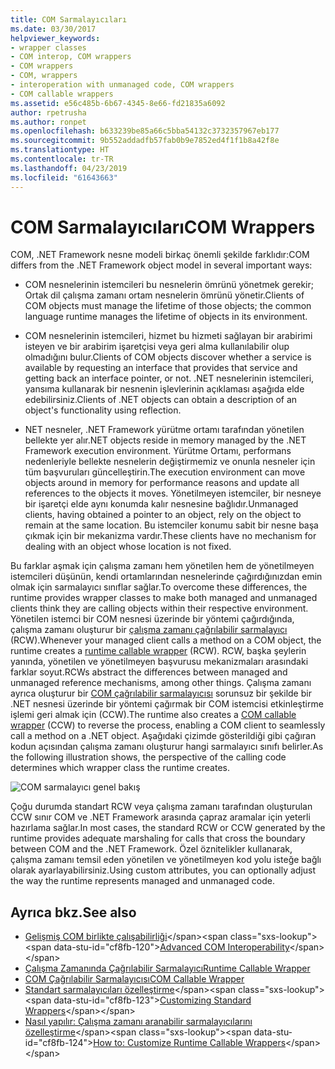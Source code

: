 ```yaml
---
title: COM Sarmalayıcıları
ms.date: 03/30/2017
helpviewer_keywords:
- wrapper classes
- COM interop, COM wrappers
- COM wrappers
- COM, wrappers
- interoperation with unmanaged code, COM wrappers
- COM callable wrappers
ms.assetid: e56c485b-6b67-4345-8e66-fd21835a6092
author: rpetrusha
ms.author: ronpet
ms.openlocfilehash: b633239be85a66c5bba54132c3732357967eb177
ms.sourcegitcommit: 9b552addadfb57fab0b9e7852ed4f1f1b8a42f8e
ms.translationtype: HT
ms.contentlocale: tr-TR
ms.lasthandoff: 04/23/2019
ms.locfileid: "61643663"
---
```

# <a name="com-wrappers"></a><span data-ttu-id="cf8fb-102">COM Sarmalayıcıları</span><span class="sxs-lookup"><span data-stu-id="cf8fb-102">COM Wrappers</span></span>
<span data-ttu-id="cf8fb-103">COM, .NET Framework nesne modeli birkaç önemli şekilde farklıdır:</span><span class="sxs-lookup"><span data-stu-id="cf8fb-103">COM differs from the .NET Framework object model in several important ways:</span></span>  
  
- <span data-ttu-id="cf8fb-104">COM nesnelerinin istemcileri bu nesnelerin ömrünü yönetmek gerekir; Ortak dil çalışma zamanı ortam nesnelerin ömrünü yönetir.</span><span class="sxs-lookup"><span data-stu-id="cf8fb-104">Clients of COM objects must manage the lifetime of those objects; the common language runtime manages the lifetime of objects in its environment.</span></span>  
  
- <span data-ttu-id="cf8fb-105">COM nesnelerinin istemcileri, hizmet bu hizmeti sağlayan bir arabirimi isteyen ve bir arabirim işaretçisi veya geri alma kullanılabilir olup olmadığını bulur.</span><span class="sxs-lookup"><span data-stu-id="cf8fb-105">Clients of COM objects discover whether a service is available by requesting an interface that provides that service and getting back an interface pointer, or not.</span></span> <span data-ttu-id="cf8fb-106">.NET nesnelerinin istemcileri, yansıma kullanarak bir nesnenin işlevlerinin açıklaması aşağıda elde edebilirsiniz.</span><span class="sxs-lookup"><span data-stu-id="cf8fb-106">Clients of .NET objects can obtain a description of an object's functionality using reflection.</span></span>  
  
- <span data-ttu-id="cf8fb-107">NET nesneler, .NET Framework yürütme ortamı tarafından yönetilen bellekte yer alır.</span><span class="sxs-lookup"><span data-stu-id="cf8fb-107">NET objects reside in memory managed by the .NET Framework execution environment.</span></span> <span data-ttu-id="cf8fb-108">Yürütme Ortamı, performans nedenleriyle bellekte nesnelerin değiştirmemiz ve onunla nesneler için tüm başvuruları güncelleştirin.</span><span class="sxs-lookup"><span data-stu-id="cf8fb-108">The execution environment can move objects around in memory for performance reasons and update all references to the objects it moves.</span></span> <span data-ttu-id="cf8fb-109">Yönetilmeyen istemciler, bir nesneye bir işaretçi elde aynı konumda kalır nesnesine bağlıdır.</span><span class="sxs-lookup"><span data-stu-id="cf8fb-109">Unmanaged clients, having obtained a pointer to an object, rely on the object to remain at the same location.</span></span> <span data-ttu-id="cf8fb-110">Bu istemciler konumu sabit bir nesne başa çıkmak için bir mekanizma vardır.</span><span class="sxs-lookup"><span data-stu-id="cf8fb-110">These clients have no mechanism for dealing with an object whose location is not fixed.</span></span>  
  
 <span data-ttu-id="cf8fb-111">Bu farklar aşmak için çalışma zamanı hem yönetilen hem de yönetilmeyen istemcileri düşünün, kendi ortamlarından nesnelerinde çağırdığınızdan emin olmak için sarmalayıcı sınıflar sağlar.</span><span class="sxs-lookup"><span data-stu-id="cf8fb-111">To overcome these differences, the runtime provides wrapper classes to make both managed and unmanaged clients think they are calling objects within their respective environment.</span></span> <span data-ttu-id="cf8fb-112">Yönetilen istemci bir COM nesnesi üzerinde bir yöntemi çağırdığında, çalışma zamanı oluşturur bir [çalışma zamanı çağrılabilir sarmalayıcı](runtime-callable-wrapper.md) (RCW).</span><span class="sxs-lookup"><span data-stu-id="cf8fb-112">Whenever your managed client calls a method on a COM object, the runtime creates a [runtime callable wrapper](runtime-callable-wrapper.md) (RCW).</span></span> <span data-ttu-id="cf8fb-113">RCW, başka şeylerin yanında, yönetilen ve yönetilmeyen başvurusu mekanizmaları arasındaki farklar soyut.</span><span class="sxs-lookup"><span data-stu-id="cf8fb-113">RCWs abstract the differences between managed and unmanaged reference mechanisms, among other things.</span></span> <span data-ttu-id="cf8fb-114">Çalışma zamanı ayrıca oluşturur bir [COM çağrılabilir sarmalayıcısı](com-callable-wrapper.md) sorunsuz bir şekilde bir .NET nesnesi üzerinde bir yöntemi çağırmak bir COM istemcisi etkinleştirme işlemi geri almak için (CCW).</span><span class="sxs-lookup"><span data-stu-id="cf8fb-114">The runtime also creates a [COM callable wrapper](com-callable-wrapper.md) (CCW) to reverse the process, enabling a COM client to seamlessly call a method on a .NET object.</span></span> <span data-ttu-id="cf8fb-115">Aşağıdaki çizimde gösterildiği gibi çağıran kodun açısından çalışma zamanı oluşturur hangi sarmalayıcı sınıfı belirler.</span><span class="sxs-lookup"><span data-stu-id="cf8fb-115">As the following illustration shows, the perspective of the calling code determines which wrapper class the runtime creates.</span></span>  
  
 ![COM sarmalayıcı genel bakış](./media/com-wrappers/bidirectional-com-overview.gif)  
  
 <span data-ttu-id="cf8fb-117">Çoğu durumda standart RCW veya çalışma zamanı tarafından oluşturulan CCW sınır COM ve .NET Framework arasında çapraz aramalar için yeterli hazırlama sağlar.</span><span class="sxs-lookup"><span data-stu-id="cf8fb-117">In most cases, the standard RCW or CCW generated by the runtime provides adequate marshaling for calls that cross the boundary between COM and the .NET Framework.</span></span> <span data-ttu-id="cf8fb-118">Özel öznitelikler kullanarak, çalışma zamanı temsil eden yönetilen ve yönetilmeyen kod yolu isteğe bağlı olarak ayarlayabilirsiniz.</span><span class="sxs-lookup"><span data-stu-id="cf8fb-118">Using custom attributes, you can optionally adjust the way the runtime represents managed and unmanaged code.</span></span>  
  
## <a name="see-also"></a><span data-ttu-id="cf8fb-119">Ayrıca bkz.</span><span class="sxs-lookup"><span data-stu-id="cf8fb-119">See also</span></span>

- <span data-ttu-id="cf8fb-120">[Gelişmiş COM birlikte çalışabilirliği](https://docs.microsoft.com/previous-versions/dotnet/netframework-4.0/bd9cdfyx(v=vs.100))</span><span class="sxs-lookup"><span data-stu-id="cf8fb-120">[Advanced COM Interoperability](https://docs.microsoft.com/previous-versions/dotnet/netframework-4.0/bd9cdfyx(v=vs.100))</span></span>
- [<span data-ttu-id="cf8fb-121">Çalışma Zamanında Çağrılabilir Sarmalayıcı</span><span class="sxs-lookup"><span data-stu-id="cf8fb-121">Runtime Callable Wrapper</span></span>](runtime-callable-wrapper.md)
- [<span data-ttu-id="cf8fb-122">COM Çağrılabilir Sarmalayıcısı</span><span class="sxs-lookup"><span data-stu-id="cf8fb-122">COM Callable Wrapper</span></span>](com-callable-wrapper.md)
- <span data-ttu-id="cf8fb-123">[Standart sarmalayıcıları özelleştirme](https://docs.microsoft.com/previous-versions/dotnet/netframework-4.0/h7hx9abd(v=vs.100))</span><span class="sxs-lookup"><span data-stu-id="cf8fb-123">[Customizing Standard Wrappers](https://docs.microsoft.com/previous-versions/dotnet/netframework-4.0/h7hx9abd(v=vs.100))</span></span>
- <span data-ttu-id="cf8fb-124">[Nasıl yapılır: Çalışma zamanı aranabilir sarmalayıcılarını özelleştirme](https://docs.microsoft.com/previous-versions/dotnet/netframework-4.0/56kh4hy7(v=vs.100))</span><span class="sxs-lookup"><span data-stu-id="cf8fb-124">[How to: Customize Runtime Callable Wrappers](https://docs.microsoft.com/previous-versions/dotnet/netframework-4.0/56kh4hy7(v=vs.100))</span></span>

